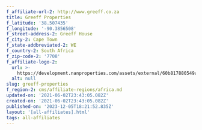 ```yaml
---
f_affiliate-url-2: http://www.greeff.co.za
title: Greeff Properties
f_latitude: '38.507435'
f_longitude: '-90.3856508'
f_street-address-2: Greeff House­
f_city-2: Cape Town­
f_state-addbreviated-2: WE­
f_country-2: South Africa
f_zip-code-2: '7708'
f_affiliate-logo-2:
  url: >-
    https://development.nanproperties.com/assets/external/60b817880549a95ac97397c2_6081e56d84f0d28008c55749_60785a782aca1b1016fde7f9_content_offical_vertical_primary.jpeg
  alt: null
slug: greeff-properties
f_region-2: cms/affiliate-regions/africa.md
updated-on: '2021-06-02T23:43:05.082Z'
created-on: '2021-06-02T23:43:05.082Z'
published-on: '2023-12-05T18:21:52.835Z'
layout: '[all-affiliates].html'
tags: all-affiliates
---
```



